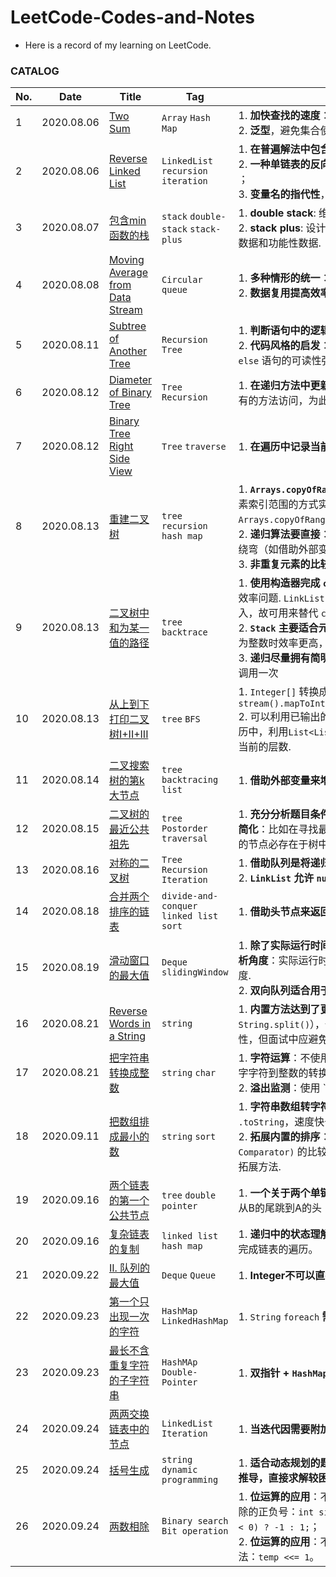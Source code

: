 # LeetCode-Codes-and-Notes
-  Here is a record of my learning on LeetCode.

### CATALOG

| No.  | Date       | Title                                                        | Tag                                       | Notes                                                        |
| ---- | ---------- | ------------------------------------------------------------ | ----------------------------------------- | ------------------------------------------------------------ |
| 1    | 2020.08.06 | [Two Sum](Notes/Two-Sum.md)                                  | `Array` `Hash Map`                        | 1. **加快查找的速度**：哈希表牺牲空间换时间；<br>2. **泛型**，避免集合使用中的强制类型转换. |
| 2    | 2020.08.06 | [Reverse Linked List](Notes/Reverse-Linked-List.md)          | `LinkedList` `recursion` `iteration`      | 1. **在普遍解法中包含特殊情况**，利用 `0` 与 `null`；<br>2. **一种单链表的反向操作**，`head.next.next = head;` ；<br>3. **变量名的指代性**，`prev` `curr` `next` `temp` . |
| 3    | 2020.08.07 | [包含min函数的栈](Notes/minStack.md)                         | `stack` `double-stack` `stack-plus`       | 1. **double stack**: 维护一个辅助栈来拓展功能；<br>2. **stack plus**: 设计一个增强型栈，它同时存储基础数据和功能性数据. |
| 4    | 2020.08.08 | [Moving Average from Data Stream](Notes/Moving-Average-from-Data-Stream.md) | `Circular queue`                          | 1. **多种情形的统一**：使用 `Math.max()` `Math.min()` ；<br>2. **数据复用提高效率**：如加数重复的求和运算. |
| 5    | 2020.08.11 | [Subtree of Another Tree](Notes/Subtree-of-Another-Tree.md)  | `Recursion` `Tree`                        | 1. **判断语句中的逻辑简化**；<br>2. **代码风格的启发**：多个单 `if` 语句比 `if-elseif-else` 语句的可读性强；尽量使代码“头轻脚重”. |
| 6    | 2020.08.12 | [Diameter of Binary Tree](Notes/Diameter-of-Binary-Tree.md)  | `Tree` `Recursion`                        | 1. **在递归方法中更新外部变量**：类中的字段可以被所有的方法访问，为此提供了基础. |
| 7    | 2020.08.12 | [Binary Tree Right Side View](Notes/Binary-Tree-Right-Side-View.md) | `Tree` `traverse`                         | 1. **在遍历中记录当前深度**.                                 |
| 8    | 2020.08.13 | [重建二叉树](Notes/Reconstruct-A-Binary-Tree.md)             | `tree` `recursion ` `hash map`            | 1. **`Arrays.copyOfRange()`的效率低**：尽量通过传递元素索引范围的方式实现数组切片，而不是 `Arrays.copyOfRange()` ；<br>2. **递归算法要直接**：尽量直接地实现递归逻辑，不要绕弯（如借助外部变量）； <br>3. **非重复元素的比较、查找用哈希表**. |
| 9    | 2020.08.13 | [二叉树中和为某一值的路径](Notes/Path-Sum.md)                | `tree` `backtrace`                        | 1. **使用构造器完成 `copy `** ：`List.copyOf()` 依然面临效率问题.  `LinkList` 的构造器可以以一个集合为输入，故可用来替代 `copy` <br> 2. **`Stack` 主要适合元素为整数的情况**： `Stack` 在元素为整数时效率更高，非整数时用 `LinkedList` 为佳.<br> 3. **递归尽量拥有简明的基准条件**，哪怕结果是需要多调用一次 |
| 10   | 2020.08.13 | [ 从上到下打印二叉树I+II+III](Notes/Level-Order.md)          | `tree` `BFS`                              | 1. `Integer[]` 转换成 `int []` 时，循环快于 `stream().mapToInt(Integer::intValue).toArray()` <br>2. 可以利用已输出的中间结果来判断当前状态：在遍历中，利用`List<List<Integer>> ans.size()` 判断当前的层数. |
| 11   | 2020.08.14 | [二叉搜索树的第k大节点](Notes/Kth-Largest-Of-Search-Tree.md) | `tree` `backtracing` `list`               | 1. **借助外部变量来增强递归算法的功能**.                     |
| 12   | 2020.08.15 | [二叉树的最近公共祖先](Notes/Lowest-Common-Ancestor.md)      | `tree ` `Postorder traversal`             | 1. **充分分析题目条件，首先在逻辑上对诸多情况进行简化**：比如在寻找最低公共祖先时，若题目告知输入的节点必存在于树中，则**可不必同时找到两个节点**. |
| 13   | 2020.08.16 | [对称的二叉树](Notes/Symmetric-Tree.md)                      | `Tree` `Recursion` `Iteration`            | 1. **借助队列是将递归算法改为迭代算法的常见方式**.<br>2. **`LinkList` 允许 `null` 入队** |
| 14   | 2020.08.18 | [合并两个排序的链表](Notes/MergeTwoList.md)                  | `divide-and-conquer` `linked list` `sort` | 1. **借助头节点来返回最终的链表**.                           |
| 15   | 2020.08.19 | [滑动窗口的最大值](Notes/Max-Sliding-Window.md)              | `Deque` `slidingWindow`                   | 1. **除了实际运行时间，时间复杂度也是一个重要的分析角度**：实际运行时间长者可能拥有更低的时间复杂度. <br>2. **双向队列适合用于设计滑动窗口.** |
| 16   | 2020.08.21 | [Reverse Words in a String](Notes/Reverse-Words-In-A-String.md) | `string`                                  | 1. **内置方法达到了更快的速度**（如 `String.trim()` `String.split()`），体现了“不要自己造轮子”的正确性，但面试中应避免在核心算法处使用内置方法。 |
| 17   | 2020.08.21 | [把字符串转换成整数](Notes/String-To-Int.md)                 | `string` `char`                           | 1. **字符运算**：不使用 `map` ，而是用字符运算来实现数字字符到整数的转换；<br>2. **溢出监测**：使用 `ans > boundary || ans == boundary && curr> 7`；<br>3. **字符运算**：使用 `'+'` `'-'` `'0'` 而不是 `43` `45` `48` ，这样能提高代码的可读性. |
| 18   | 2020.09.11 | [把数组排成最小的数](Notes/Min-Number-Formed-By-Strings.md)  | `string` `sort`                           | 1. **字符串数组转字符串**：`StringBuilder` `.append()` `.toString`，速度快于 `String.join("",strs)` ； <br>2. **拓展内置的排序**：直接修改 `Array.sort(arr, Comparator)` 的比较器参数，是一种比较巧妙的排序拓展方法. |
| 19   | 2020.09.16 | [两个链表的第一个公共节点](Notes/Get-Intersection-Node.md)   | `tree` `double pointer`                   | 1. **一个关于两个单链表的技巧**：从A的尾跳到B的头，从B的尾跳到A的头 |
| 20   | 2020.09.16 | [复杂链表的复制](Notes/Copy-Random-List.md)                  | `linked list` `hash map`                  | 1. **递归中的状态理解**：递归开始向上返回结果前已经完成链表的遍历。 |
| 21   | 2020.09.22 | [II. 队列的最大值](Notes/Max-Queue.md)                       | `Deque` `Queue`                           | 1. **Integer不可以直接比较！**                               |
| 22   | 2020.09.23 | [第一个只出现一次的字符](Notes/First-Uniq-Char.md)           | `HashMap` `LinkedHashMap`                 | 1. `String` `foreach` **需要先** `String.toCharArray()`      |
| 23   | 2020.09.23 | [最长不含重复字符的子字符串](Notes/Length-Of-Longest-Substring.md) | `HashMAp` `Double-Pointer`                | 1. **双指针 + `HashMap`加速慢指针更新速度**                  |
| 24   | 2020.09.24 | [两两交换链表中的节点](Notes/Swap-Pairs.md)                  | `LinkedList` `Iteration`                  | 1. **当迭代因需要附加条件而变得复杂时，考虑递归**            |
| 25   | 2020.09.24 | [括号生成](Notes/Generate-Parenthesis.md)                    | `string` `dynamic programming`            | 1. **适合动态规划的题目：初始状态清晰，递推关系可推导，直接求解较困难。** |
| 26   | 2020.09.24 | [两数相除](Notes/Divide.md)                                  | `Binary search` `Bit operation`           | 1. **位运算的应用**：不用乘法，快速得到两个数相乘/除的正负号：`int sign = ( (dividend ^ divisor) < 0) ? -1 : 1;`；<br>2. **位运算的应用**：不用乘法，进行乘二以实现二分法：`temp <<= 1`。 |

